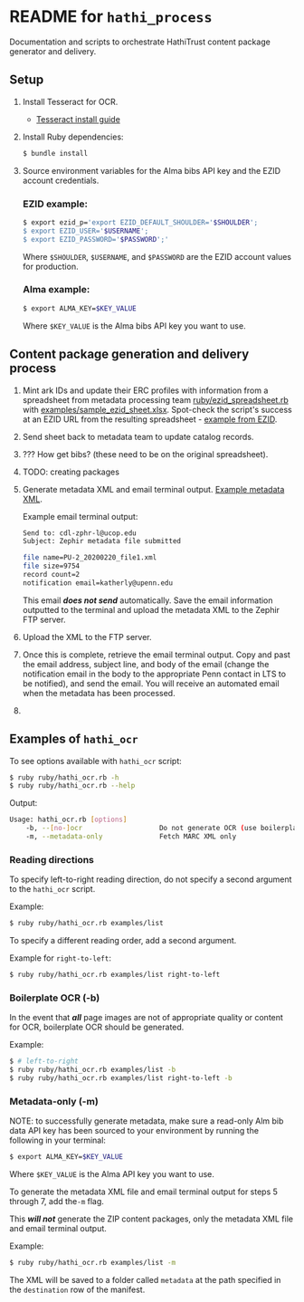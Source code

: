 # README for `hathi_process`

Documentation and scripts to orchestrate HathiTrust content package generator and delivery.

## Setup

1. Install Tesseract for OCR.
    * [Tesseract install guide](https://guides.library.illinois.edu/c.php?g=347520&p=4121425)

2. Install Ruby dependencies:
    
    ```bash
    $ bundle install
    ```

3. Source environment variables for the Alma bibs API key and the EZID account credentials.  

    ### EZID example:
    
    ```bash
    $ export ezid_p='export EZID_DEFAULT_SHOULDER='$SHOULDER';
    $ export EZID_USER='$USERNAME';
    $ export EZID_PASSWORD='$PASSWORD';'
    ```
    
    Where `$SHOULDER`, `$USERNAME`, and `$PASSWORD` are the EZID account values for production.
    
    ### Alma example: 
    
    ```bash
    $ export ALMA_KEY=$KEY_VALUE
    ```
    
    Where `$KEY_VALUE` is the Alma bibs API key you want to use.
    

## Content package generation and delivery process

1. Mint ark IDs and update their ERC profiles with information from a spreadsheet from metadata processing team [ruby/ezid_spreadsheet.rb](ruby/ezid_spreadsheet.rb) with [examples/sample_ezid_sheet.xlsx](examples/sample_ezid.xlsx).  Spot-check the script's success at an EZID URL from the resulting spreadsheet - [example from EZID](https://ezid.cdlib.org/id/ark:/99999/fk4572r527).

2. Send sheet back to metadata team to update catalog records.

3. ??? How get bibs? (these need to be on the original spreadsheet).

4. TODO: creating packages 

5. Generate metadata XML and email terminal output.  [Example metadata XML](examples/PU-2_20200220_file1.xml).
      
    Example email terminal output:
      ```bash      
      Send to: cdl-zphr-l@ucop.edu
      Subject: Zephir metadata file submitted
      
      file name=PU-2_20200220_file1.xml
      file size=9754
      record count=2
      notification email=katherly@upenn.edu
      ```
      
      This email ***does not send*** automatically.      Save the email information outputted to the terminal and upload the metadata XML to the Zephir FTP server.
      
6. Upload the XML to the FTP server.
 
7. Once this is complete, retrieve the email terminal output.  Copy and past the email address, subject line, and body of the email (change the notification email in the body to the appropriate Penn contact in LTS to be notified), and send the email.  You will receive an automated email when the metadata has been processed. 
 
8. 

## Examples of `hathi_ocr`

To see options available with `hathi_ocr` script:

```bash
$ ruby ruby/hathi_ocr.rb -h
$ ruby ruby/hathi_ocr.rb --help
```

Output:

```bash
Usage: hathi_ocr.rb [options]
    -b, --[no-]ocr                   Do not generate OCR (use boilerplate text)
    -m, --metadata-only              Fetch MARC XML only
```

### Reading directions

To specify left-to-right reading direction, do not specify a second argument to the `hathi_ocr` script.  

Example:

```bash
$ ruby ruby/hathi_ocr.rb examples/list
```

To specify a different reading order, add a second argument.  

Example for `right-to-left`:

```bash
$ ruby ruby/hathi_ocr.rb examples/list right-to-left 
```

### Boilerplate OCR (-b)

In the event that ***all*** page images are not of appropriate quality or content for OCR, boilerplate OCR should be generated.  

Example:

```bash
$ # left-to-right
$ ruby ruby/hathi_ocr.rb examples/list -b
$ ruby ruby/hathi_ocr.rb examples/list right-to-left -b
```

### Metadata-only (-m)

NOTE: to successfully generate metadata, make sure a read-only Alm bib data API key has been sourced to your environment by running the following in your terminal:

```bash
$ export ALMA_KEY=$KEY_VALUE
```

Where `$KEY_VALUE` is the Alma API key you want to use.

To generate the metadata XML file and email terminal output for steps 5 through 7, add the`-m` flag.  

This ***will not*** generate the ZIP content packages, only the metadata XML file and email terminal output.

Example:

```bash
$ ruby ruby/hathi_ocr.rb examples/list -m
```

The XML will be saved to a folder called `metadata` at the path specified in the `destination` row of the manifest.